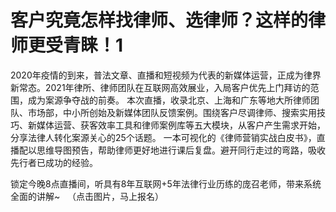 # 客户究竟怎样找律师、选律师？这样的律师更受青睐！1


2020年疫情的到来，普法文章、直播和短视频为代表的新媒体运营，正成为律界新常态。2021年律所、律师团队在互联网高效展业，入局客户优先上门拜访的范围，成为案源争夺战的前奏。
本次直播，收录北京、上海和广东等地大所律师团队、市场部，中小所创始及新媒体团队反馈案例。围绕客户尽调律师、搜索实用技巧、新媒体运营、获客效率工具和律师案例库等五大模块，从客户产生需求开始，分享法律人转化案源关心的25个话题。
一本可视化的《律师营销实战白皮书》，直播配以思维导图预告，帮助律师更好地进行课后复盘。避开同行走过的弯路，吸收先行者已成功的经验。
 

锁定今晚8点直播间，听具有8年互联网+5年法律行业历练的庞召老师，带来系统全面的讲解~
 
（点击图片，马上报名）


